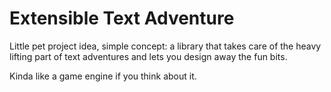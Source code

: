 # Extensible Text Adventure

Little pet project idea, simple concept: a library that takes care of the heavy lifting part of text adventures and lets you design away the fun bits.

Kinda like a game engine if you think about it.
